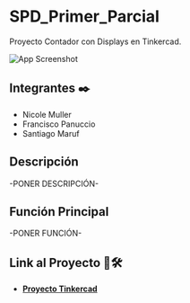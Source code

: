 # SPD_Primer_Parcial 

Proyecto Contador con Displays en Tinkercad.

![App Screenshot](https://firebasestorage.googleapis.com/v0/b/react-playgames.appspot.com/o/Screen%2Fproyecto.png?alt=media&token=dded0796-9cc7-4698-ad48-7c5d6cab9db9)

## Integrantes ✒️

* Nicole Muller
* Francisco Panuccio
* Santiago Maruf

## Descripción

-PONER DESCRIPCIÓN-

## Función Principal

-PONER FUNCIÓN-

## Link al Proyecto 🚀🛠️

* [**Proyecto Tinkercad**](https://www.tinkercad.com/things/jTs2s4dpUFw)
